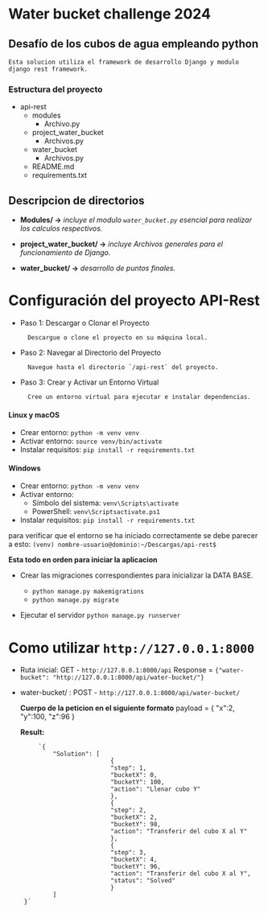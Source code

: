 # Water bucket challenge 2024

## Desafío de los cubos de agua empleando python
    Esta solucion utiliza el framework de desarrollo Django y modulo django rest framework.

### Estructura del proyecto

* api-rest
	+ modules
		- Archivo.py
	+ project_water_bucket
		- Archivos.py
	+ water_bucket
		- Archivos.py
    - README.md
    - requirements.txt
## Descripcion de directorios
- **Modules/ ->** *incluye el modulo `water_bucket.py` esencial para realizar los calculos respectivos.*

- **project_water_bucket/ ->** *incluye Archivos generales para el funcionamiento de Django.*

- **water_bucket/ ->** *desarrollo de puntos finales.*

# Configuración del proyecto API-Rest

- Paso 1: Descargar o Clonar el Proyecto

        Descargue o clone el proyecto en su máquina local.

- Paso 2: Navegar al Directorio del Proyecto

        Navegue hasta el directorio `/api-rest` del proyecto.

- Paso 3: Crear y Activar un Entorno Virtual

        Cree un entorno virtual para ejecutar e instalar dependencias.

#### Linux y macOS

* Crear entorno: `python -m venv venv`
* Activar entorno: `source venv/bin/activate`
* Instalar requisitos: `pip install -r requirements.txt`

#### Windows

* Crear entorno: `python -m venv venv`
* Activar entorno:
	+ Símbolo del sistema: `venv\Scripts\activate`
	+ PowerShell: `venv\Scriptsactivate.ps1`
* Instalar requisitos: `pip install -r requirements.txt`

para verificar que el entorno se ha iniciado correctamente se debe parecer a esto:
`(venv) nombre-usuario@dominio:~/Descargas/api-rest$ `

**Esta todo en orden para iniciar la aplicacion**
- Crear las migraciones correspondientes para inicializar la DATA BASE.
    * `python manage.py makemigrations`
    * `python manage.py migrate`

- Ejecutar el servidor
    `python manage.py runserver`

# Como utilizar  `http://127.0.0.1:8000`
 - Ruta inicial: GET - `http://127.0.0.1:8000/api`
  Response = 
    `{"water-bucket": "http://127.0.0.1:8000/api/water-bucket/"}`

 - water-bucket/ : 
        POST - `http://127.0.0.1:8000/api/water-bucket/`

    **Cuerpo de la peticion en el siguiente formato**
        payload = {
                        "x":2,
                        "y":100,
                        "z":96
        }

    **Result:**

            `{
                "Solution": [
                                {
                                "step": 1,
                                "bucketX": 0,
                                "bucketY": 100,
                                "action": "Llenar cubo Y"
                                },
                                {
                                "step": 2,
                                "bucketX": 2,
                                "bucketY": 98,
                                "action": "Transferir del cubo X al Y"
                                },
                                {
                                "step": 3,
                                "bucketX": 4,
                                "bucketY": 96,
                                "action": "Transferir del cubo X al Y",
                                "status": "Solved"
                                }
                ]
        }`


